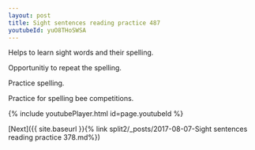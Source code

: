 ```yaml
---
layout: post
title: Sight sentences reading practice 487
youtubeId: yuO8THoSWSA
---
```

 
 
Helps to learn sight words and their spelling.

Opportunitiy to repeat the spelling. 

Practice spelling. 
 
Practice for spelling bee competitions. 
 
{% include youtubePlayer.html id=page.youtubeId %}
 
 

[Next]({{ site.baseurl }}{% link  split2/_posts/2017-08-07-Sight sentences reading practice 378.md%})
 
